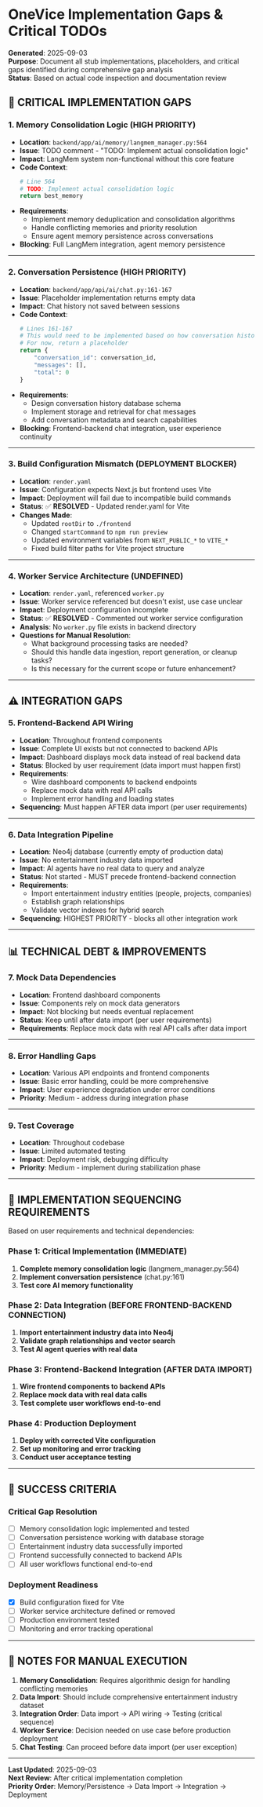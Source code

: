 # OneVice Implementation Gaps & Critical TODOs

**Generated**: 2025-09-03  
**Purpose**: Document all stub implementations, placeholders, and critical gaps identified during comprehensive gap analysis  
**Status**: Based on actual code inspection and documentation review

## 🚨 **CRITICAL IMPLEMENTATION GAPS**

### **1. Memory Consolidation Logic (HIGH PRIORITY)**
- **Location**: `backend/app/ai/memory/langmem_manager.py:564`
- **Issue**: TODO comment - "TODO: Implement actual consolidation logic"
- **Impact**: LangMem system non-functional without this core feature
- **Code Context**:
  ```python
  # Line 564
  # TODO: Implement actual consolidation logic
  return best_memory
  ```
- **Requirements**: 
  - Implement memory deduplication and consolidation algorithms
  - Handle conflicting memories and priority resolution
  - Ensure agent memory persistence across conversations
- **Blocking**: Full LangMem integration, agent memory persistence

---

### **2. Conversation Persistence (HIGH PRIORITY)**
- **Location**: `backend/app/api/ai/chat.py:161-167`
- **Issue**: Placeholder implementation returns empty data
- **Impact**: Chat history not saved between sessions
- **Code Context**:
  ```python
  # Lines 161-167
  # This would need to be implemented based on how conversation history is stored
  # For now, return a placeholder
  return {
      "conversation_id": conversation_id,
      "messages": [],
      "total": 0
  }
  ```
- **Requirements**:
  - Design conversation history database schema
  - Implement storage and retrieval for chat messages
  - Add conversation metadata and search capabilities
- **Blocking**: Frontend-backend chat integration, user experience continuity

---

### **3. Build Configuration Mismatch (DEPLOYMENT BLOCKER)**
- **Location**: `render.yaml` 
- **Issue**: Configuration expects Next.js but frontend uses Vite
- **Impact**: Deployment will fail due to incompatible build commands
- **Status**: ✅ **RESOLVED** - Updated render.yaml for Vite
- **Changes Made**:
  - Updated `rootDir` to `./frontend`
  - Changed `startCommand` to `npm run preview`
  - Updated environment variables from `NEXT_PUBLIC_*` to `VITE_*`
  - Fixed build filter paths for Vite project structure

---

### **4. Worker Service Architecture (UNDEFINED)**
- **Location**: `render.yaml`, referenced `worker.py`
- **Issue**: Worker service referenced but doesn't exist, use case unclear
- **Impact**: Deployment configuration incomplete
- **Status**: ✅ **RESOLVED** - Commented out worker service configuration
- **Analysis**: No `worker.py` file exists in backend directory
- **Questions for Manual Resolution**:
  - What background processing tasks are needed?
  - Should this handle data ingestion, report generation, or cleanup tasks?
  - Is this necessary for the current scope or future enhancement?

---

## ⚠️ **INTEGRATION GAPS**

### **5. Frontend-Backend API Wiring**
- **Location**: Throughout frontend components
- **Issue**: Complete UI exists but not connected to backend APIs
- **Impact**: Dashboard displays mock data instead of real backend data
- **Status**: Blocked by user requirement (data import must happen first)
- **Requirements**:
  - Wire dashboard components to backend endpoints
  - Replace mock data with real API calls
  - Implement error handling and loading states
- **Sequencing**: Must happen AFTER data import (per user requirements)

---

### **6. Data Integration Pipeline**
- **Location**: Neo4j database (currently empty of production data)
- **Issue**: No entertainment industry data imported
- **Impact**: AI agents have no real data to query and analyze
- **Status**: Not started - MUST precede frontend-backend connection
- **Requirements**:
  - Import entertainment industry entities (people, projects, companies)
  - Establish graph relationships
  - Validate vector indexes for hybrid search
- **Sequencing**: HIGHEST PRIORITY - blocks all other integration work

---

## 📊 **TECHNICAL DEBT & IMPROVEMENTS**

### **7. Mock Data Dependencies**
- **Location**: Frontend dashboard components
- **Issue**: Components rely on mock data generators
- **Impact**: Not blocking but needs eventual replacement
- **Status**: Keep until after data import (per user requirements)
- **Requirements**: Replace mock data with real API calls after data import

---

### **8. Error Handling Gaps**
- **Location**: Various API endpoints and frontend components
- **Issue**: Basic error handling, could be more comprehensive
- **Impact**: User experience degradation under error conditions
- **Priority**: Medium - address during integration phase

---

### **9. Test Coverage**
- **Location**: Throughout codebase
- **Issue**: Limited automated testing
- **Impact**: Deployment risk, debugging difficulty
- **Priority**: Medium - implement during stabilization phase

---

## 🔄 **IMPLEMENTATION SEQUENCING REQUIREMENTS**

Based on user requirements and technical dependencies:

### **Phase 1: Critical Implementation (IMMEDIATE)**
1. **Complete memory consolidation logic** (langmem_manager.py:564)
2. **Implement conversation persistence** (chat.py:161)
3. **Test core AI memory functionality**

### **Phase 2: Data Integration (BEFORE FRONTEND-BACKEND CONNECTION)**
1. **Import entertainment industry data into Neo4j**
2. **Validate graph relationships and vector search**
3. **Test AI agent queries with real data**

### **Phase 3: Frontend-Backend Integration (AFTER DATA IMPORT)**
1. **Wire frontend components to backend APIs**
2. **Replace mock data with real data calls**
3. **Test complete user workflows end-to-end**

### **Phase 4: Production Deployment**
1. **Deploy with corrected Vite configuration**
2. **Set up monitoring and error tracking**
3. **Conduct user acceptance testing**

---

## 🎯 **SUCCESS CRITERIA**

### **Critical Gap Resolution**
- [ ] Memory consolidation logic implemented and tested
- [ ] Conversation persistence working with database storage
- [ ] Entertainment industry data successfully imported
- [ ] Frontend successfully connected to backend APIs
- [ ] All user workflows functional end-to-end

### **Deployment Readiness**
- [x] Build configuration fixed for Vite
- [ ] Worker service architecture defined or removed
- [ ] Production environment tested
- [ ] Monitoring and error tracking operational

---

## 📝 **NOTES FOR MANUAL EXECUTION**

1. **Memory Consolidation**: Requires algorithmic design for handling conflicting memories
2. **Data Import**: Should include comprehensive entertainment industry dataset
3. **Integration Order**: Data import → API wiring → Testing (critical sequence)
4. **Worker Service**: Decision needed on use case before production deployment
5. **Chat Testing**: Can proceed before data import (per user exception)

---

**Last Updated**: 2025-09-03  
**Next Review**: After critical implementation completion  
**Priority Order**: Memory/Persistence → Data Import → Integration → Deployment